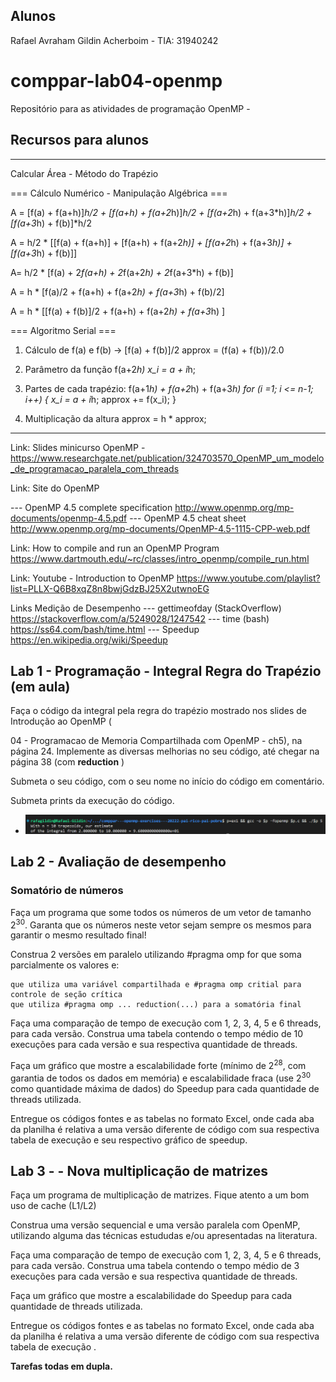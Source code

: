 ## Alunos
Rafael Avraham Gildin Acherboim - TIA: 31940242

# comppar-lab04-openmp
Repositório para as atividades de programação OpenMP - 

## Recursos para alunos

----------------------------------------------------------------------
Calcular Área - Método do Trapézio 

=== Cálculo Numérico - Manipulação Algébrica ===

A = [f(a) + f(a+h)]*h/2 + [f(a+h) + f(a+2*h)]*h/2 + [f(a+2*h) + f(a+3*h)]*h/2 + [f(a+3*h) + f(b)]*h/2

A = h/2 * [[f(a) + f(a+h)] + [f(a+h) + f(a+2*h)] + [f(a+2*h) + f(a+3*h)] + [f(a+3*h) + f(b)]]

A= h/2 * [f(a) + 2*f(a+h) + 2*f(a+2*h) + 2*f(a+3*h) + f(b)]

A = h * [f(a)/2 + f(a+h) + f(a+2*h) + f(a+3*h) + f(b)/2]

A = h * [[f(a) + f(b)]/2 + f(a+h) + f(a+2*h) + f(a+3*h) ]


=== Algoritmo Serial ===

1) Cálculo de f(a) e f(b) -> [f(a) + f(b)]/2
approx = (f(a) + f(b))/2.0

2) Parâmetro da função f(a+2*h)
x_i = a + i*h;

3) Partes de cada trapézio: f(a+1*h) + f(a+2*h) + f(a+3*h)
for (i =1; i <= n-1; i++) {
   x_i = a + i*h;
   approx += f(x_i);
}

4) Multiplicação da altura
approx = h * approx;

--------------------------------------------------------------------------


Link: Slides minicurso OpenMP - https://www.researchgate.net/publication/324703570_OpenMP_um_modelo_de_programacao_paralela_com_threads

Link: Site do OpenMP

 --- OpenMP 4.5 complete specification   http://www.openmp.org/mp-documents/openmp-4.5.pdf
 --- OpenMP 4.5 cheat sheet    http://www.openmp.org/mp-documents/OpenMP-4.5-1115-CPP-web.pdf
 
Link: How to compile and run an OpenMP Program    https://www.dartmouth.edu/~rc/classes/intro_openmp/compile_run.html

Link: Youtube - Introduction to OpenMP     https://www.youtube.com/playlist?list=PLLX-Q6B8xqZ8n8bwjGdzBJ25X2utwnoEG

Links Medição de Desempenho
  --- gettimeofday (StackOverflow)      https://stackoverflow.com/a/5249028/1247542
  --- time (bash)      https://ss64.com/bash/time.html
  --- Speedup           https://en.wikipedia.org/wiki/Speedup
  



## Lab 1 - Programação - Integral Regra do Trapézio (em aula)

Faça o código da integral pela regra do trapézio mostrado nos slides de Introdução ao OpenMP (

04 - Programacao de Memoria Compartilhada com OpenMP - ch5), na página 24.
Implemente as diversas melhorias no seu código, até chegar na página 38 (com **reduction** )

Submeta o seu código, com o seu nome no início do código em comentário.

Submeta prints da execução do código.

- ![Alt text](imagens/ex1.png?raw=true "foto")


## Lab 2 - Avaliação de desempenho

### Somatório de números

Faça um programa que some todos os números de um vetor de tamanho 2<sup>30</sup>. Garanta que os números neste vetor sejam sempre os mesmos para garantir o mesmo resultado final!

Construa 2 versões em paralelo utilizando #pragma omp for que soma parcialmente os valores e:

    que utiliza uma variável compartilhada e #pragma omp critial para controle de seção crítica
    que utiliza #pragma omp ... reduction(...) para a somatória final

Faça uma comparação de tempo de execução com 1, 2, 3, 4, 5 e 6 threads, para cada versão. Construa uma tabela contendo o tempo médio de 10 execuções para cada versão e sua respectiva quantidade de threads.

Faça um gráfico que mostre a escalabilidade forte (mínimo de 2<sup>28</sup>, com garantia de todos os dados em memória) e escalabilidade fraca (use 2<sup>30</sup> como quantidade máxima de dados) do Speedup para cada quantidade de threads utilizada.

Entregue os códigos fontes e as tabelas no formato Excel, onde cada aba da planilha é relativa a uma versão diferente de código com sua respectiva tabela de execução e seu respectivo gráfico de speedup.

## Lab 3 -  - Nova multiplicação de matrizes

Faça um programa de multiplicação de matrizes. Fique atento a um bom uso de cache (L1/L2)

Construa uma versão sequencial e uma versão paralela com OpenMP, utilizando alguma das técnicas estududas e/ou apresentadas na literatura.

Faça uma comparação de tempo de execução com 1, 2, 3, 4, 5 e 6 threads, para cada versão. Construa uma tabela contendo o tempo médio de 3 execuções para cada versão e sua respectiva quantidade de threads.

Faça um gráfico que mostre a escalabilidade do Speedup para cada quantidade de threads utilizada.

Entregue os códigos fontes e as tabelas no formato Excel, onde cada aba da planilha é relativa a uma versão diferente de código com sua respectiva tabela de execução .

**Tarefas todas em dupla.**
